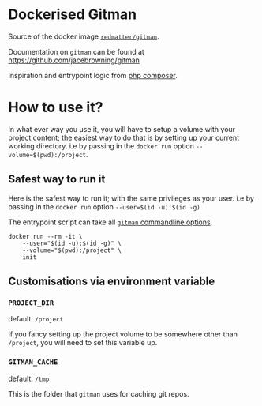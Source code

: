 # Dockerised Gitman

Source of the docker image [`redmatter/gitman`](https://hub.docker.com/r/redmatter/gitman/).

Documentation on `gitman` can be found at https://github.com/jacebrowning/gitman

Inspiration and entrypoint logic from [php composer](https://github.com/composer/docker/).

# How to use it?

In what ever way you use it, you will have to setup a volume with your project content; the easiest way to do that is by
setting up your current working directory. i.e by passing in the `docker run` option `--volume=$(pwd):/project`.

## Safest way to run it

Here is the safest way to run it; with the same privileges as your user. i.e by passing in the `docker run` option
`--user=$(id -u):$(id -g)`

The entrypoint script can take all [`gitman` commandline options](https://gitman.readthedocs.io/en/latest/).

```
docker run --rm -it \
    --user="$(id -u):$(id -g)" \
    --volume="$(pwd):/project" \
    init
```

## Customisations via environment variable

### `PROJECT_DIR`

default: `/project`

If you fancy setting up the project volume to be somewhere other than `/project`, you will need to set this variable up.

### `GITMAN_CACHE`

default: `/tmp`

This is the folder that `gitman` uses for caching git repos.
